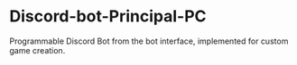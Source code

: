 # Discord-bot-Principal-PC
Programmable Discord Bot from the bot interface, implemented for custom game creation.
